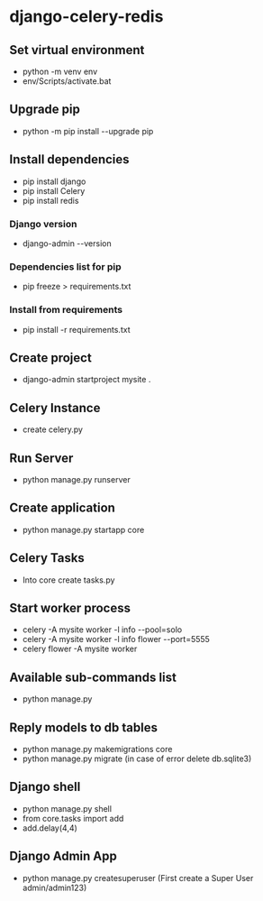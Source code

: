 # django-celery-redis

## Set virtual environment
- python -m venv env
- env/Scripts/activate.bat

## Upgrade pip
- python -m pip install --upgrade pip

## Install dependencies
- pip install django
- pip install Celery
- pip install redis

### Django version
- django-admin --version

### Dependencies list for pip
- pip freeze > requirements.txt

### Install from requirements
- pip install -r requirements.txt

## Create project
- django-admin startproject mysite .

## Celery Instance
- create celery.py

## Run Server
- python manage.py runserver

## Create application
- python manage.py startapp core

## Celery Tasks
- Into core create tasks.py

## Start worker process
- celery -A mysite worker -l info --pool=solo
- celery -A mysite worker -l info flower --port=5555
- celery flower -A mysite worker

## Available sub-commands list
- python manage.py

## Reply models to db tables
- python manage.py makemigrations core
- python manage.py migrate (in case of error delete db.sqlite3)

## Django shell
- python manage.py shell
- from core.tasks import add
- add.delay(4,4)

## Django Admin App
- python manage.py createsuperuser (First create a Super User admin/admin123)